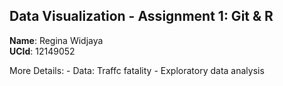 
## Data Visualization - Assignment 1: Git & R


**Name**: Regina Widjaya  
**UCId**: 12149052

More Details: 
	- Data: Traffc fatality
	- Exploratory data analysis 
